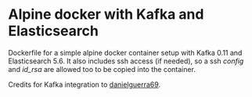 # Alpine docker with Kafka and Elasticsearch
Dockerfile for a simple alpine docker container setup with Kafka 0.11 and Elasticsearch 5.6. It also includes ssh access (if needed), so a ssh *config* and *id_rsa* are allowed too to be copied into the container.

Credits for Kafka integration to [danielguerra69](https://github.com/danielguerra69/alpine-kafka).

